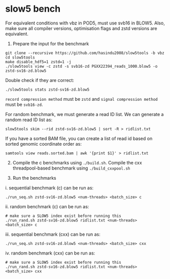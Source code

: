 # slow5 bench

For equivalent conditions with vbz in POD5, must use svb16 in BLOW5. Also, make sure all compiler versions, optimisation flags and zstd versions are equivalent.

1. Prepare the input for the benchmark

  ```
  git clone --recursive https://github.com/hasindu2008/slow5tools -b vbz
  cd slow5tools
  make disable_hdf5=1 zstd=1 -j
  ./slow5tools view -c zstd -s svb16-zd PGXX22394_reads_1000.blow5 -o zstd-sv16-zd.blow5
  ```

  Double check if they are correct:
  ```
  ./slow5tools stats zstd-sv16-zd.blow5
  ```

  `record compression method` must be  `zstd` and `signal compression method` must be `svb16-zd`.

  For random benchmark, we must generate a read ID list. We can generate a random read ID list as:
  ```
  slow5tools skim --rid zstd-sv16-zd.blow5 | sort -R > ridlist.txt
  ```
  If you have a sorted BAM file,  you can create a list of read id based on sorted genomic coordinate order as:
  ```
  samtools view reads.sorted.bam | awk '{print $1}' > ridlist.txt
  ```


2. Compile the c benchmarks using `./build.sh`. Compile the cxx threadpool-based benchmark using `./build_cxxpool.sh`


3. Run the benchmarks


  i. sequential benchmark (c) can be run as:
  ```
  ./run_seq.sh zstd-sv16-zd.blow5 <num-threads> <batch_size> c
  ```

  ii. random benchmark (c) can be run as:
  ```
  # make sure a SLOW5 index exist before running this
  ./run_rand.sh zstd-sv16-zd.blow5 ridlist.txt <num-threads> <batch_size> c
  ```

  iii. sequential benchmark (cxx) can be run as:
  ```
  ./run_seq.sh zstd-sv16-zd.blow5 <num-threads> <batch_size> cxx
  ```

  iv. random benchmark (cxx) can be run as:
  ```
  # make sure a SLOW5 index exist before running this
  ./run_rand.sh zstd-sv16-zd.blow5 ridlist.txt <num-threads> <batch_size> cxx
  ```


